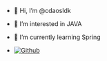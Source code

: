 - 👋 Hi, I’m @cdaosldk
- 👀 I’m interested in JAVA
- 🌱 I’m currently learning Spring

- [![Github](https://www.codenary.co.kr/widget/github/api?username=길가던행자)](https://www.codenary.co.kr/user-profile/detail/길가던행자?github_ride=true&utm_source=github)
  
<!---
cdaosldk/cdaosldk is a ✨ special ✨ repository because its `README.md` (this file) appears on your GitHub profile.
You can click the Preview link to take a look at your changes.
--->
